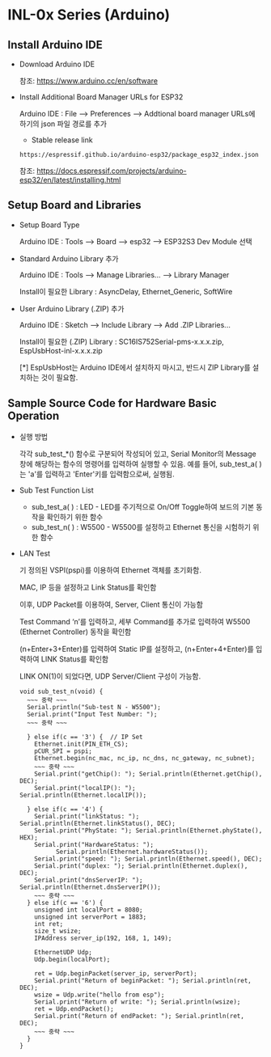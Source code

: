 # INL-0x Series (Arduino)

## Install Arduino IDE
- Download Arduino IDE

  참조: <https://www.arduino.cc/en/software>
- Install Additional Board Manager URLs for ESP32

  Arduino IDE : File --> Preferences --> Addtional board manager URLs에 하기의 json 파일 경로를 추가

  - Stable release link
  ```
  https://espressif.github.io/arduino-esp32/package_esp32_index.json
  ```

  참조: <https://docs.espressif.com/projects/arduino-esp32/en/latest/installing.html>

## Setup Board and Libraries
- Setup Board Type

  Arduino IDE : Tools --> Board --> esp32 --> ESP32S3 Dev Module 선택

- Standard Arduino Library 추가

  Arduino IDE : Tools --> Manage Libraries... --> Library Manager

  Install이 필요한 Library : AsyncDelay, Ethernet_Generic, SoftWire

- User Arduino Library (.ZIP) 추가

  Arduino IDE : Sketch --> Include Library --> Add .ZIP Libraries...

  Install이 필요한 (.ZIP) Library : SC16IS752Serial-pms-x.x.x.zip, EspUsbHost-inl-x.x.x.zip

  [*] EspUsbHost는 Arduino IDE에서 설치하지 마시고, 반드시 ZIP Library를 설치하는 것이  필요함.

## Sample Source Code for Hardware Basic Operation
- 실행 방법

  각각 sub_test_*() 함수로 구분되어 작성되어 있고, Serial Monitor의 Message 창에 해당하는 함수의 명령어를 입력하여 실행할 수 있음. 예를 들어, sub_test_a( )는 'a'를 입력하고 'Enter'키를 입력함으로써, 실행됨.
- Sub Test Function List
  - sub_test_a( ) : LED - LED를 주기적으로 On/Off Toggle하여 보드의 기본 동작을 확인하기 위한 함수
  - sub_test_n( ) : W5500 - W5500를 설정하고 Ethernet 통신을 시험하기 위한 함수

- LAN Test

  기 정의된 VSPI(pspi)를 이용하여 Ethernet 객체를 초기화함.

  MAC, IP 등을 설정하고 Link Status를 확인함

  이후, UDP Packet를 이용하여, Server, Client 통신이 가능함

  Test Command ‘n’를 입력하고, 세부 Command를 추가로 입력하여 W5500 (Ethernet Controller) 동작을 확인함

  (n+Enter+3+Enter)를 입력하여 Static IP를 설정하고, (n+Enter+4+Enter)를 입력하여 LINK Status를 확인함

  LINK ON(1)이 되었다면, UDP Server/Client 구성이 가능함.


  ```
  void sub_test_n(void) {
    ~~~ 중략 ~~~
    Serial.println("Sub-test N - W5500");
    Serial.print("Input Test Number: ");
    ~~~ 중략 ~~~

    } else if(c == '3') {  // IP Set
      Ethernet.init(PIN_ETH_CS);
      pCUR_SPI = pspi;
      Ethernet.begin(nc_mac, nc_ip, nc_dns, nc_gateway, nc_subnet);
      ~~~ 중략 ~~~
      Serial.print("getChip(): "); Serial.println(Ethernet.getChip(), DEC);
      Serial.print("localIP(): "); Serial.println(Ethernet.localIP());

    } else if(c == '4') {
      Serial.print("linkStatus: "); Serial.println(Ethernet.linkStatus(), DEC); 
      Serial.print("PhyState: "); Serial.println(Ethernet.phyState(), HEX);
      Serial.print("HardwareStatus: "); 
            Serial.println(Ethernet.hardwareStatus());
      Serial.print("speed: "); Serial.println(Ethernet.speed(), DEC);
      Serial.print("duplex: "); Serial.println(Ethernet.duplex(), DEC);
      Serial.print("dnsServerIP: "); Serial.println(Ethernet.dnsServerIP());
      ~~~ 중략 ~~~
    } else if(c == '6') {
      unsigned int localPort = 8080;
      unsigned int serverPort = 1883;
      int ret;
      size_t wsize;
      IPAddress server_ip(192, 168, 1, 149);
    
      EthernetUDP Udp;
      Udp.begin(localPort);

      ret = Udp.beginPacket(server_ip, serverPort);
      Serial.print("Return of beginPacket: "); Serial.println(ret, DEC);
      wsize = Udp.write("hello from esp");
      Serial.print("Return of write: "); Serial.println(wsize);
      ret = Udp.endPacket();
      Serial.print("Return of endPacket: "); Serial.println(ret, DEC);
      ~~~ 중략 ~~~
    }
  }
  ```
